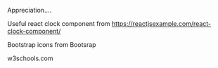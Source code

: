 Appreciation....

Useful react clock component from https://reactjsexample.com/react-clock-component/

Bootstrap icons from Bootsrap

w3schools.com

